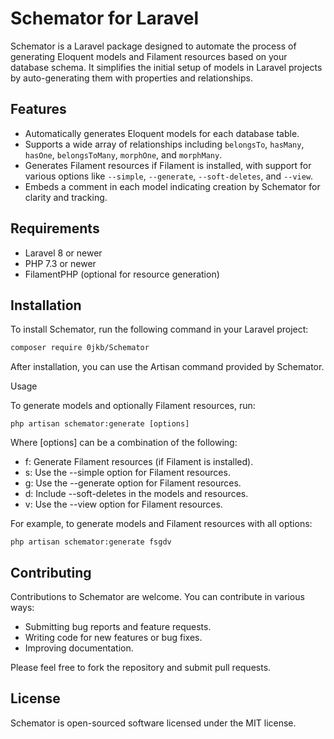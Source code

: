 # Schemator for Laravel

Schemator is a Laravel package designed to automate the process of generating Eloquent models and Filament resources based on your database schema. It simplifies the initial setup of models in Laravel projects by auto-generating them with properties and relationships.

## Features

- Automatically generates Eloquent models for each database table.
- Supports a wide array of relationships including `belongsTo`, `hasMany`, `hasOne`, `belongsToMany`, `morphOne`, and `morphMany`.
- Generates Filament resources if Filament is installed, with support for various options like `--simple`, `--generate`, `--soft-deletes`, and `--view`.
- Embeds a comment in each model indicating creation by Schemator for clarity and tracking.

## Requirements

- Laravel 8 or newer
- PHP 7.3 or newer
- FilamentPHP (optional for resource generation)

## Installation

To install Schemator, run the following command in your Laravel project:

```bash
composer require 0jkb/Schemator
```

After installation, you can use the Artisan command provided by Schemator.

Usage

To generate models and optionally Filament resources, run:
```
php artisan schemator:generate [options]

```

Where [options] can be a combination of the following:

- f: Generate Filament resources (if Filament is installed).
- s: Use the --simple option for Filament resources.
- g: Use the --generate option for Filament resources.
- d: Include --soft-deletes in the models and resources.
- v: Use the --view option for Filament resources.


For example, to generate models and Filament resources with all options:
```
php artisan schemator:generate fsgdv

```


## Contributing
Contributions to Schemator are welcome. You can contribute in various ways:

- Submitting bug reports and feature requests.
- Writing code for new features or bug fixes.
- Improving documentation.

Please feel free to fork the repository and submit pull requests.

## License
Schemator is open-sourced software licensed under the MIT license.

